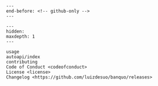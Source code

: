 ```{include} ../README.md
---
end-before: <!-- github-only -->
---
```

[license]: license
[contributor guide]: contributing
[command-line reference]: usage

```{toctree}
---
hidden:
maxdepth: 1
---

usage
autoapi/index
contributing
Code of Conduct <codeofconduct>
License <license>
Changelog <https://github.com/luizdesuo/banquo/releases>
```
